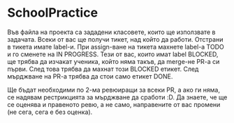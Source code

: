 # SchoolPractice

Във файла на проекта са зададени класовете, които ще използвате в задачата.
Всеки от вас ще получи тикет, над който да работи. Отстрани в тикета имате label-и. 
При assign-ване на тикета махнете label-a TODO и го сменете на IN PROGRESS. 
Тези от вас, които имат label BLOCKED, ще трябва да изчакат ученика, който няма такъв, да merge-не PR-a си първи.
След това трябва да махнат този BLOCKED етикет.
След мърджване на PR-a трябва да стои само етикет DONE.

Ще бъдат необходими по 2-ма ревюиращи за всеки PR, a ако ги няма, се надявам рестрикцията за мърджване да сработи :D.
Да знаете, че ще се оценява и правеното ревю, а не само, направените от вас промени (не сега, сега е без оценка).




